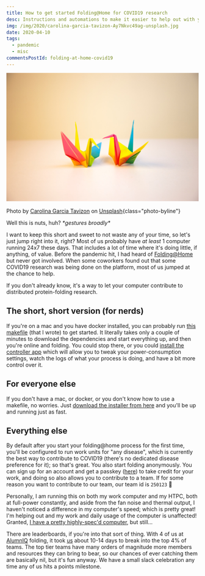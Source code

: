 ```yaml
---
title: How to get started Folding@Home for COVID19 research
desc: Instructions and automations to make it easier to help out with your spare CPU cycles.
img: /img/2020/carolina-garcia-tavizon-Ay7Nkvc49ag-unsplash.jpg
date: 2020-04-10
tags:
  - pandemic
  - misc
commentsPostId: folding-at-home-covid19
---
```


![Colorful origami paper cranes](/img/2020/carolina-garcia-tavizon-Ay7Nkvc49ag-unsplash.jpg)

Photo by <a href="https://unsplash.com/@karock12?utm_source=unsplash&utm_medium=referral&utm_content=creditCopyText">Carolina Garcia Tavizon</a> on <a href="https://unsplash.com/s/photos/origami?utm_source=unsplash&utm_medium=referral&utm_content=creditCopyText">Unsplash</a>{class="photo-byline"}

Well this is nuts, huh? _\*gestures broadly\*_

I want to keep this short and sweet to not waste any of your time, so let's just jump right into it, right? Most of us probably have _at least_ 1 computer running 24x7 these days. That includes a lot of time where it's doing little, if anything, of value. Before the pandemic hit, I had heard of [Folding@Home](https://foldingathome.org/) but never got involved. When some coworkers found out that some COVID19 research was being done on the platform, most of us jumped at the chance to help.

If you don't already know, it's a way to let your computer contribute to distributed protein-folding research.

## The short, short version (for nerds)

If you're on a mac and you have docker installed, you can probably run [this makefile](https://gist.github.com/atuttle/4c4b3c9d4f3cec46d59015a20750af24) (that I wrote) to get started. It literally takes only a couple of minutes to download the dependencies and start everything up, and then you're online and folding. You could stop there, or you could [install the controller app](https://foldingathome.org/start-folding/) which will allow you to tweak your power-consumption settings, watch the logs of what your process is doing, and have a bit more control over it.

## For everyone else

If you don't have a mac, or docker, or you don't know how to use a makefile, no worries. Just [download the installer from here](https://foldingathome.org/start-folding/) and you'll be up and running just as fast.

## Everything else

By default after you start your folding@home process for the first time, you'll be configured to run work units for "any disease", which is currently the best way to contribute to COVID19 (there's no dedicated disease preference for it); so that's great. You also start folding anonymously. You can sign up for an account and get a passkey ([here](https://apps.foldingathome.org/getpasskey)) to take credit for your work, and doing so also allows you to contribute to a team. If for some reason you want to contribute to our team, our team id is `250123` 🤘

Personally, I am running this on both my work computer and my HTPC, both at full-power constantly, and aside from the fan noise and thermal output, I haven't noticed a difference in my computer's speed; which is pretty great! I'm helping out and my work and daily usage of the computer is unaffected! Granted, [I have a pretty highly-spec'd computer](/blog/2019/building-a-hackintosh-2019/), but still...

There are leaderboards, if you're into that sort of thing. With 4 of us at [AlumnIQ](https://www.alumniq.com/) folding, it took [us](https://stats.foldingathome.org/team/250123) about 10-14 days to break into the top 4% of teams. The top tier teams have many orders of magnitude more members and resources they can bring to bear, so our chances of ever catching them are basically nil, but it's fun anyway. We have a small slack celebration any time any of us hits a points milestone.
